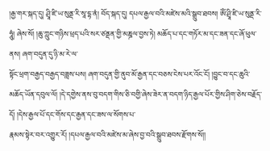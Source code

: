 ﻿  
།རྒྱ་གར་སྐད་དུ། ཤྲཱི་ཛི་ཡ་སུནྡ་རི་སཱ་དྷ་ནཾ། བོད་སྐད་དུ། དཔལ་རྒྱལ་བའི་མཛེས་མའི་སྒྲུབ་ཐབས། ཨོཾ་ཤྲཱི་ཛི་ཡ་སུནྡ་རི་ཧཱུཾ། ཞེས་སོ། །ཆུ་ཀླུང་གཉིས་ཕྲད་པའི་སར་ཙནྡན་གྱི་མཎྜལ་བྱས་ཏེ། མཆོད་པ་དང་གཏོར་མ་དང་ཟན་དང་ཞོ་ཕུལ་ནས། ཞག་བདུན་དུ་ཉི་མ་རེ་ལ་  
སྟོང་ཕྲག་བརྒྱད་བརྒྱད་བཟླས་པས། ཞག་བདུན་གྱི་ནུབ་མོ་རྒྱན་དང་བཅས་ངེས་པར་འོང་ངོ། །བྱུང་བ་དང་ཆུའི་མཆོད་ཡོན་དབུལ་ལོ། །དེ་དགྱེས་ནས་བུ་བདག་གིས་ཅི་བགྱི་ཞེས་ཟེར་ན་བདག་ཉིད་རྒྱལ་པོར་གྱིས་ཤིག་ཅེས་བརྗོད་དོ། །དེས་རྒྱལ་པོ་དང་གོས་དང་རྒྱན་དང་ཟས་ལ་སོགས་པ་  
རྣམས་སྟེར་བར་འགྱུར་རོ། །དཔལ་རྒྱལ་བའི་མཛེས་མ་ཞེས་བྱ་བའི་སྒྲུབ་ཐབས་རྫོགས་སོ།།  
  
